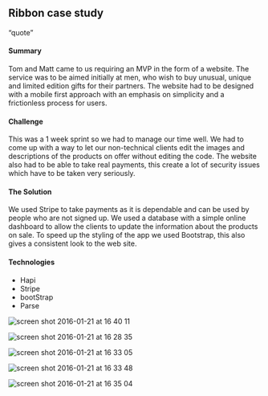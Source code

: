 ## Ribbon case study

“quote”

#### Summary

Tom and Matt came to us requiring an MVP in the form of a website. The service was to be aimed initially at men, who wish to buy unusual, unique and limited edition gifts for their partners.
The website had to be designed with a mobile first approach with an emphasis on simplicity and a frictionless process for users.

#### Challenge

This was a 1 week sprint so we had to manage our time well. We had to come up with a way to let our non-technical clients edit the images and descriptions of the products on offer without editing the code. The website also had to be able to take real payments, this create a lot of security issues which have to be taken very seriously.

#### The Solution

We used Stripe to take payments as it is dependable and can be used by people who are not signed up. We used a database with a simple online dashboard to allow the clients to update the information about the products on sale. To speed up the styling of the app we used Bootstrap, this also gives a consistent look to the web site.

#### Technologies

- Hapi
- Stripe
- bootStrap
- Parse

![screen shot 2016-01-21 at 16 40 11](https://cloud.githubusercontent.com/assets/12072531/13178717/4b72baec-d718-11e5-87e4-a94fdf42bd4a.png)

![screen shot 2016-01-21 at 16 28 35](https://cloud.githubusercontent.com/assets/12072531/13178773/99e62b96-d718-11e5-8a44-69bac8c19c97.png)

![screen shot 2016-01-21 at 16 33 05](https://cloud.githubusercontent.com/assets/12072531/13178729/5d626f7c-d718-11e5-95a7-8354fd677766.png)

![screen shot 2016-01-21 at 16 33 48](https://cloud.githubusercontent.com/assets/12072531/13178735/6778c146-d718-11e5-8252-0acb2f2a6919.png)

![screen shot 2016-01-21 at 16 35 04](https://cloud.githubusercontent.com/assets/12072531/13178734/62e64928-d718-11e5-9d88-df425d03ab4b.png)

